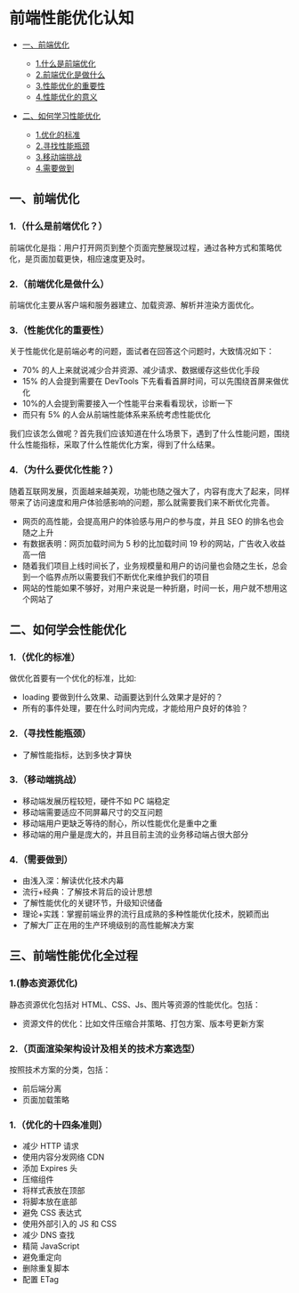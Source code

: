 # 前端性能优化认知

* [一、前端优化]()
  * [1.什么是前端优化]()   
  * [2.前端优化是做什么]()
  * [3.性能优化的重要性]()
  * [4.性能优化的意义]()

* [二、如何学习性能优化]() 
  * [1.优化的标准]() 
  * [2.寻找性能瓶颈]() 
  * [3.移动端挑战]() 
  * [4.需要做到]() 

## 一、前端优化

### 1.（什么是前端优化？）
前端优化是指：用户打开网页到整个页面完整展现过程，通过各种方式和策略优化，是页面加载更快，相应速度更及时。

### 2.（前端优化是做什么）
前端优化主要从客户端和服务器建立、加载资源、解析并渲染方面优化。

### 3.（性能优化的重要性）
关于性能优化是前端必考的问题，面试者在回答这个问题时，大致情况如下：

* 70% 的人上来就说减少合并资源、减少请求、数据缓存这些优化手段
* 15% 的人会提到需要在 DevTools 下先看看首屏时间，可以先围绕首屏来做优化
* 10%的人会提到需要接入一个性能平台来看看现状，诊断一下
* 而只有 5% 的人会从前端性能体系来系统考虑性能优化

我们应该怎么做呢？首先我们应该知道在什么场景下，遇到了什么性能问题，围绕什么性能指标，采取了什么性能优化方案，得到了什么结果。

### 4.（为什么要优化性能？）
随着互联网发展，页面越来越美观，功能也随之强大了，内容有庞大了起来，同样带来了访问速度和用户体验感影响的问题，那么就需要我们来不断优化完善。
 * 网页的高性能，会提高用户的体验感与用户的参与度，并且 SEO 的排名也会随之上升
 * 有数据表明：网页加载时间为 5 秒的比加载时间 19 秒的网站，广告收入收益高一倍
 * 随着我们项目上线时间长了，业务规模量和用户的访问量也会随之生长，总会到一个临界点所以需要我们不断优化来维护我们的项目
 * 网站的性能如果不够好，对用户来说是一种折磨，时间一长，用户就不想用这个网站了

## 二、如何学会性能优化

### 1.（优化的标准）
做优化首要有一个优化的标准，比如:
 * loading 要做到什么效果、动画要达到什么效果才是好的？
 * 所有的事件处理，要在什么时间内完成，才能给用户良好的体验？

### 2.（寻找性能瓶颈）

* 了解性能指标，达到多快才算快

### 3.（移动端挑战）

* 移动端发展历程较短，硬件不如 PC 端稳定
* 移动端需要适应不同屏幕尺寸的交互问题
* 移动端用户更缺乏等待的耐心，所以性能优化是重中之重
* 移动端的用户量是庞大的，并且目前主流的业务移动端占很大部分

### 4.（需要做到）
* 由浅入深：解读优化技术内幕
* 流行+经典：了解技术背后的设计思想
* 了解性能优化的关键环节，升级知识储备
* 理论+实践：掌握前端业界的流行且成熟的多种性能优化技术，脱颖而出
* 了解大厂正在用的生产环境级别的高性能解决方案

## 三、前端性能优化全过程

### 1.(静态资源优化)
静态资源优化包括对 HTML、CSS、Js、图片等资源的性能优化。包括：
* 资源文件的优化：比如文件压缩合并策略、打包方案、版本号更新方案

### 2.（页面渲染架构设计及相关的技术方案选型）
按照技术方案的分类，包括：
* 前后端分离
* 页面加载策略


### 1.（优化的十四条准则）
 * 减少 HTTP 请求
 * 使用内容分发网络 CDN
 * 添加 Expires 头
 * 压缩组件
 * 将样式表放在顶部
 * 将脚本放在底部
 * 避免 CSS 表达式
 * 使用外部引入的 JS 和 CSS
 * 减少 DNS 查找
 * 精简 JavaScript
 * 避免重定向
 * 删除重复脚本
 * 配置 ETag